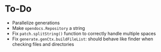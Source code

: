 # To-Do

- Parallelize generations
- Make `opendocs.Repository` a string
- Fix `patch.splitString()` function to correctly handle multiple spaces
- Fix `generate.genCtx.buildFileList`: should behave like finder when checking files and directories
